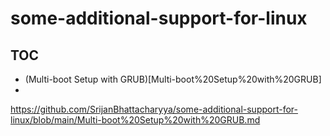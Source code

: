 # some-additional-support-for-linux

## TOC
* (Multi-boot Setup with GRUB)[Multi-boot%20Setup%20with%20GRUB]
* 
https://github.com/SrijanBhattacharyya/some-additional-support-for-linux/blob/main/Multi-boot%20Setup%20with%20GRUB.md
